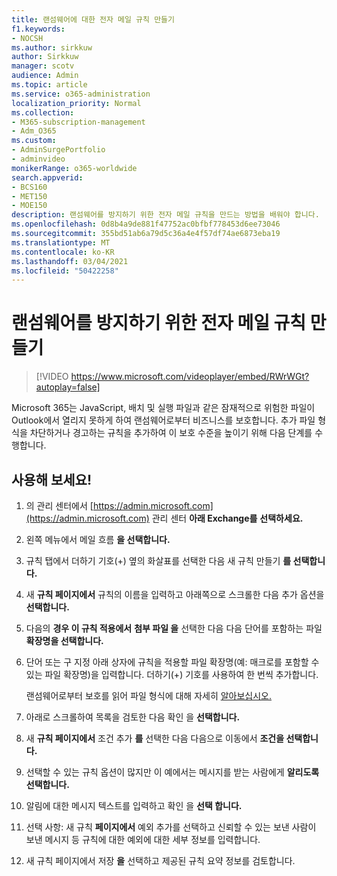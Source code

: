 ```yaml
---
title: 랜섬웨어에 대한 전자 메일 규칙 만들기
f1.keywords:
- NOCSH
ms.author: sirkkuw
author: Sirkkuw
manager: scotv
audience: Admin
ms.topic: article
ms.service: o365-administration
localization_priority: Normal
ms.collection:
- M365-subscription-management
- Adm_O365
ms.custom:
- AdminSurgePortfolio
- adminvideo
monikerRange: o365-worldwide
search.appverid:
- BCS160
- MET150
- MOE150
description: 랜섬웨어를 방지하기 위한 전자 메일 규칙을 만드는 방법을 배워야 합니다.
ms.openlocfilehash: 0d8b4a9de881f47752ac0bfbf778453d6ee73046
ms.sourcegitcommit: 355bd51ab6a79d5c36a4e4f57df74ae6873eba19
ms.translationtype: MT
ms.contentlocale: ko-KR
ms.lasthandoff: 03/04/2021
ms.locfileid: "50422258"
---
```

# <a name="create-email-rules-to-prevent-ransomware"></a>랜섬웨어를 방지하기 위한 전자 메일 규칙 만들기

> [!VIDEO https://www.microsoft.com/videoplayer/embed/RWrWGt?autoplay=false]

Microsoft 365는 JavaScript, 배치 및 실행 파일과 같은 잠재적으로 위험한 파일이 Outlook에서 열리지 못하게 하여 랜섬웨어로부터 비즈니스를 보호합니다. 추가 파일 형식을 차단하거나 경고하는 규칙을 추가하여 이 보호 수준을 높이기 위해 다음 단계를 수행합니다.

## <a name="try-it"></a>사용해 보세요!

1. 의 관리 센터에서 [https://admin.microsoft.com](https://admin.microsoft.com) 관리 센터 **아래 Exchange를** **선택하세요.**
1. 왼쪽 메뉴에서 메일 흐름 **을 선택합니다.**
1. 규칙 탭에서 더하기 기호(+) 옆의 화살표를 선택한 다음 새 규칙 만들기 **를 선택합니다.**
1. 새 **규칙 페이지에서** 규칙의 이름을 입력하고 아래쪽으로 스크롤한 다음 추가 옵션을 **선택합니다.**
1. 다음의 **경우 이 규칙 적용에서** **첨부 파일 을** 선택한 다음 다음 단어를 포함하는 파일 **확장명을 선택합니다.**
1. 단어 또는 구 지정 아래 상자에 규칙을 적용할 파일 확장명(예: 매크로를 포함할 수 있는 파일 확장명)을 입력합니다. 더하기(+) 기호를 사용하여 한 번씩 추가합니다.

    랜섬웨어로부터 보호를 읽어 파일 형식에 대해 자세히 [알아보십시오.](https://docs.microsoft.com/microsoft-365/admin/security-and-compliance/secure-your-business-data#ransomware)

1. 아래로 스크롤하여 목록을 검토한 다음 확인 을 **선택합니다.**
1. 새 **규칙 페이지에서** 조건 추가 **를** 선택한 다음 다음으로 이동에서 **조건을 선택합니다.**
1. 선택할 수 있는 규칙 옵션이 많지만 이 예에서는 메시지를 받는 사람에게 **알리도록 선택합니다.**
1. 알림에 대한 메시지 텍스트를 입력하고 확인 을 **선택 합니다.**
1. 선택 사항: 새 규칙  **페이지에서** 예외 추가를 선택하고 신뢰할 수 있는 보낸 사람이 보낸 메시지 등 규칙에 대한 예외에 대한 세부 정보를 입력합니다.
1. 새 규칙 페이지에서 저장 **을** 선택하고 제공된 규칙 요약 정보를 검토합니다.